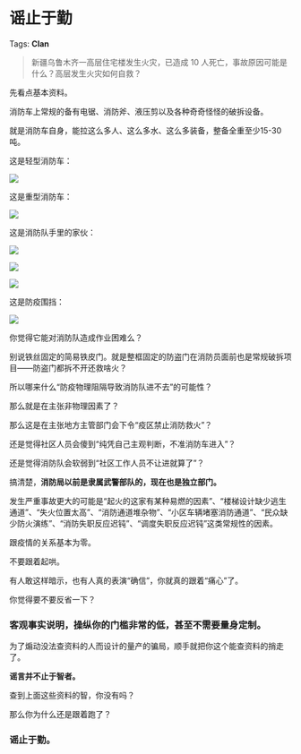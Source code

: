 # 谣止于勤

Tags: **Clan**

> 新疆乌鲁木齐一高层住宅楼发生火灾，已造成 10 人死亡，事故原因可能是什么？高层发生火灾如何自救？



先看点基本资料。

消防车上常规的备有电锯、消防斧、液压剪以及各种奇奇怪怪的破拆设备。

就是消防车自身，能拉这么多人、这么多水、这么多装备，整备全重至少15-30吨。

这是轻型消防车：

![](https://picx.zhimg.com/50/v2-e7628287cb45ff142942b8c2d1a75415_720w.jpg?source=1940ef5c)  


这是重型消防车：

![](https://picx.zhimg.com/50/v2-0e67d53328318933b268ce6b5fb3dcdb_720w.jpg?source=1940ef5c)  


这是消防队手里的家伙：

![](https://picx.zhimg.com/50/v2-e561c6afdb3abe8c469e28051e57eb59_720w.jpg?source=1940ef5c)  


![](https://picx.zhimg.com/50/v2-fad07c4a25bb4f84a62bfe58d805886d_720w.jpg?source=1940ef5c)  


![](https://pica.zhimg.com/50/v2-36a76499d1461a9249f3ded225e23da9_720w.jpg?source=1940ef5c)  


这是防疫围挡：

![](https://pic1.zhimg.com/50/v2-2627cb920fd30ec8d48650283260bd5c_720w.jpg?source=1940ef5c)  


  


你觉得它能对消防队造成作业困难么？

别说铁丝固定的简易铁皮门。就是整框固定的防盗门在消防员面前也是常规破拆项目——防盗门都拆不开还救啥火？

  


所以哪来什么“防疫物理阻隔导致消防队进不去”的可能性？

  


那么就是在主张非物理因素了？

那么这是在主张地方主管部门会下令“疫区禁止消防救火”？

还是觉得社区人员会傻到“纯凭自己主观判断，不准消防车进入”？

还是觉得消防队会软弱到“社区工作人员不让进就算了”？

搞清楚，**消防局以前是隶属武警部队的，现在也是独立部门。**

  


发生严重事故更大的可能是“起火的这家有某种易燃的因素”、“楼梯设计缺少逃生通道”、“失火位置太高”、“消防通道堆杂物”、“小区车辆堵塞消防通道”、“民众缺少防火演练”、“消防失职反应迟钝”、“调度失职反应迟钝”这类常规性的因素。

跟疫情的关系基本为零。

不要跟着起哄。

  


有人敢这样暗示，也有人真的表演“确信”，你就真的跟着“痛心”了。

你觉得要不要反省一下？

### 客观事实说明，操纵你的门槛非常的低，甚至不需要量身定制。

为了煽动没法查资料的人而设计的量产的骗局，顺手就把你这个能查资料的捎走了。

**谣言并不止于智者。**

查到上面这些资料的智，你没有吗？

那么你为什么还是跟着跑了？

### **谣止于勤。**



